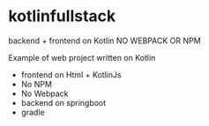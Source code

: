 # kotlinfullstack
backend + frontend on Kotlin NO WEBPACK OR NPM

Example of web project written on Kotlin
 * frontend on Html + KotlinJs
 * No NPM
 * No Webpack
 * backend on springboot
 * gradle
